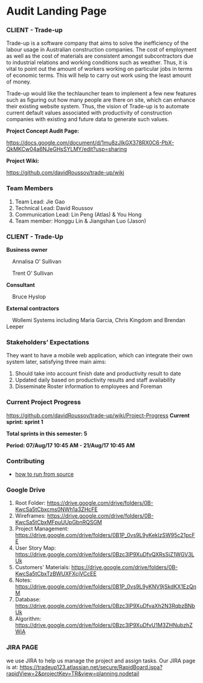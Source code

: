 # Audit Landing Page

### CLIENT - Trade-up
Trade-up is a software company that aims to solve the inefficiency of the labour usage in Australian construction companies. The cost of employment as well as the cost of materials are consistent amongst subcontractors due to industrial relations and working conditions such as weather. Thus, it is vital to point out the amount of workers working on particular jobs in terms of economic terms. This will help to carry out work using the least amount of money.

Trade-up would like the techlauncher team to implement a few new features such as figuring out how many people are there on site, which can enhance their existing website system. Thus, the vision of Trade-up is to automate current default values associated with productivity of construction companies with existing and future data to generate such values.

**Project Concept Audit Page:**

https://docs.google.com/document/d/1mu8zJIkGX378RX0C6-PbX-QkMKCw04a6NJeGHsSYLMY/edit?usp=sharing

**Project Wiki:**

https://github.com/davidRoussov/trade-up/wiki

### Team Members
1. Team Lead: Jie Gao
2. Technical Lead: David Roussov
3. Communication Lead:  Lin Peng (Atlas) & You Hong
4. Team member: Honggu Lin & Jiangshan Luo (Jason)


### CLIENT - Trade-Up
**Business owner**

&nbsp;&nbsp;&nbsp;&nbsp;Annalisa O’ Sullivan

&nbsp;&nbsp;&nbsp;&nbsp;Trent O’ Sullivan

**Consultant**

&nbsp;&nbsp;&nbsp;&nbsp;Bruce Hyslop

**External contractors**

&nbsp;&nbsp;&nbsp;&nbsp;Wollemi Systems including Maria Garcia, Chris Kingdom and Brendan Leeper


### Stakeholders’ Expectations
They want to have a mobile web application, which can integrate their own system later, satisfying three main aims:
1. Should take into account finish date and productivity result to date
2. Updated daily based on productivity results and staff availability
3. Disseminate Roster information to employees and Foreman


### Current Project Progress
https://github.com/davidRoussov/trade-up/wiki/Project-Progress
**Current sprint: sprint 1**
 
**Total sprints in this semester: 5**
  
**Period: 07/Aug/17 10:45 AM - 21/Aug/17 10:45 AM**
  
### Contributing
* [how to run from source](https://github.com/davidRoussov/trade-up/blob/master/CONTRIBUTING.md)


### Google Drive
 1. Root Folder: https://drive.google.com/drive/folders/0B-KwcSa5tCbxcms0NWh1a3ZHcFE
 2. Wireframes: https://drive.google.com/drive/folders/0B-KwcSa5tCbxMFpuUUpGbnRQSGM
 3. Project Management: https://drive.google.com/drive/folders/0B1P_0vs9L9yKekIzSW95c21pcFE
 4. User Story Map: https://drive.google.com/drive/folders/0Bzc3lP9XuDfvQXRsSjZ1WGV3LUk
 5. Customers' Materials: https://drive.google.com/drive/folders/0B-KwcSa5tCbxTzBWUXFXcjVCcEE
 6. Notes: https://drive.google.com/drive/folders/0B1P_0vs9L9yKNV9jSkdKX1EzQnM
 7. Database: https://drive.google.com/drive/folders/0Bzc3lP9XuDfvaXh2N3RqbzBNbUk
 8. Algorithm: https://drive.google.com/drive/folders/0Bzc3lP9XuDfvU1M3ZHNubzhZWjA
 
 ### JIRA PAGE
 we use JIRA to help us manage the project and assign tasks.
 Our JIRA page is at: https://tradeup123.atlassian.net/secure/RapidBoard.jspa?rapidView=2&projectKey=TR&view=planning.nodetail
